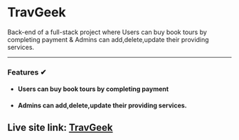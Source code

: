# TravGeek

Back-end of a full-stack project where Users can buy book tours by completing payment & Admins can add,delete,update their providing services.

---

### Features ✔

- #### Users can buy book tours by completing payment

- #### Admins can add,delete,update their providing services.

## Live site link: [TravGeek](https://trav-geek.vercel.app/)

